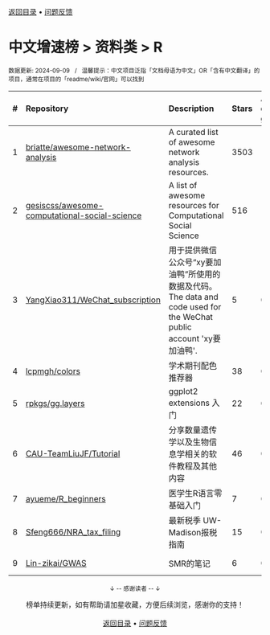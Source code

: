 <a href="https://github.com/GrowingGit/GitHub-Chinese-Top-Charts#github中文排行榜">返回目录</a> • <a href="/content/docs/feedback.md">问题反馈</a>

# 中文增速榜 > 资料类 > R
<sub>数据更新: 2024-09-09&nbsp;&nbsp;&nbsp;/&nbsp;&nbsp;&nbsp;温馨提示：中文项目泛指「文档母语为中文」OR「含有中文翻译」的项目，通常在项目的「readme/wiki/官网」可以找到</sub>

|#|Repository|Description|Stars|Average daily growth|Updated|
|:-|:-|:-|:-|:-|:-|
|1|[briatte/awesome-network-analysis](https://github.com/briatte/awesome-network-analysis)|A curated list of awesome network analysis resources.|3503|1|2024-06-13|
|2|[gesiscss/awesome-computational-social-science](https://github.com/gesiscss/awesome-computational-social-science)|A list of awesome resources for Computational Social Science|516|1|2024-08-11|
|3|[YangXiao311/WeChat_subscription](https://github.com/YangXiao311/WeChat_subscription)|用于提供微信公众号“xy要加油鸭”所使用的数据及代码。The data and code used for the WeChat public account 'xy要加油鸭'.|5|0|2024-09-08|
|4|[lcpmgh/colors](https://github.com/lcpmgh/colors)|学术期刊配色推荐器|38|0|2024-04-06|
|5|[rpkgs/gg.layers](https://github.com/rpkgs/gg.layers)|ggplot2 extensions 入门|22|0|2024-09-04|
|6|[CAU-TeamLiuJF/Tutorial](https://github.com/CAU-TeamLiuJF/Tutorial)|分享数量遗传学以及生物信息学相关的软件教程及其他内容|46|0|2024-06-23|
|7|[ayueme/R_beginners](https://github.com/ayueme/R_beginners)|医学生R语言零基础入门|7|0|2024-07-27|
|8|[Sfeng666/NRA_tax_filing](https://github.com/Sfeng666/NRA_tax_filing)|最新税季 UW-Madison报税指南|15|0|2024-05-08|
|9|[Lin-zikai/GWAS](https://github.com/Lin-zikai/GWAS)|SMR的笔记|6|0|2024-05-06|

<div align="center">
    <p><sub>↓ -- 感谢读者 -- ↓</sub></p>
    榜单持续更新，如有帮助请加星收藏，方便后续浏览，感谢你的支持！
</div>

<br/>

<div align="center"><a href="https://github.com/GrowingGit/GitHub-Chinese-Top-Charts#github中文排行榜">返回目录</a> • <a href="/content/docs/feedback.md">问题反馈</a></div>
